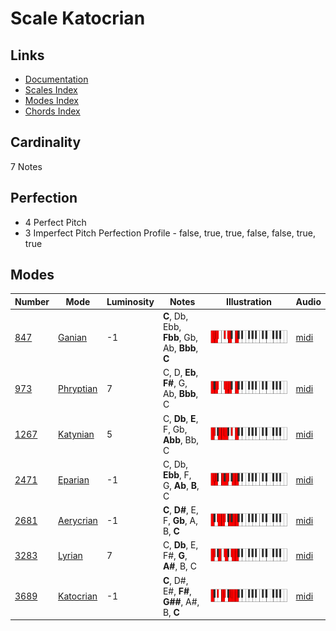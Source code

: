 # Scale Katocrian

## Links

- [Documentation](README.md)
- [Scales Index](Scales.md)
- [Modes Index](Modes.md)
- [Chords Index](Chords.md)

## Cardinality

7 Notes

## Perfection

- 4 Perfect Pitch
- 3 Imperfect Pitch
Perfection Profile - false, true, true, false, false, true, true

## Modes

| Number | Mode | Luminosity | Notes | Illustration | Audio |
|--------|------|------------|-------|--------------|-------|
| [847](https://ianring.com/musictheory/scales/847) | [Ganian](ModeGanian.md) | -1 | **C**, Db, Ebb, **Fbb**, Gb, Ab, **Bbb**, **C** | ![CNaturalGanian](ModeCNaturalGanian.png) | [midi](https://github.com/edipermadi/music/blob/main/docs/ModeCNaturalGanian.mid?raw=true) | 
| [973](https://ianring.com/musictheory/scales/973) | [Phryptian](ModePhryptian.md) | 7 | C, D, **Eb**, **F#**, G, Ab, **Bbb**, C | ![CNaturalPhryptian](ModeCNaturalPhryptian.png) | [midi](https://github.com/edipermadi/music/blob/main/docs/ModeCNaturalPhryptian.mid?raw=true) | 
| [1267](https://ianring.com/musictheory/scales/1267) | [Katynian](ModeKatynian.md) | 5 | C, **Db**, **E**, F, Gb, **Abb**, Bb, C | ![CNaturalKatynian](ModeCNaturalKatynian.png) | [midi](https://github.com/edipermadi/music/blob/main/docs/ModeCNaturalKatynian.mid?raw=true) | 
| [2471](https://ianring.com/musictheory/scales/2471) | [Eparian](ModeEparian.md) | -1 | C, Db, **Ebb**, F, G, **Ab**, **B**, C | ![CNaturalEparian](ModeCNaturalEparian.png) | [midi](https://github.com/edipermadi/music/blob/main/docs/ModeCNaturalEparian.mid?raw=true) | 
| [2681](https://ianring.com/musictheory/scales/2681) | [Aerycrian](ModeAerycrian.md) | -1 | **C**, **D#**, E, F, **Gb**, A, B, **C** | ![CNaturalAerycrian](ModeCNaturalAerycrian.png) | [midi](https://github.com/edipermadi/music/blob/main/docs/ModeCNaturalAerycrian.mid?raw=true) | 
| [3283](https://ianring.com/musictheory/scales/3283) | [Lyrian](ModeLyrian.md) | 7 | C, **Db**, E, F#, **G**, **A#**, B, C | ![CNaturalLyrian](ModeCNaturalLyrian.png) | [midi](https://github.com/edipermadi/music/blob/main/docs/ModeCNaturalLyrian.mid?raw=true) | 
| [3689](https://ianring.com/musictheory/scales/3689) | [Katocrian](ModeKatocrian.md) | -1 | **C**, D#, E#, **F#**, **G##**, A#, B, **C** | ![CNaturalKatocrian](ModeCNaturalKatocrian.png) | [midi](https://github.com/edipermadi/music/blob/main/docs/ModeCNaturalKatocrian.mid?raw=true) | 
